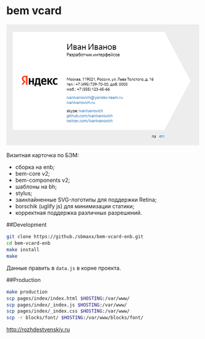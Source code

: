 # bem vcard

![vcard example](https://raw.githubusercontent.com/sbmaxx/bem-vcard-enb/v2/example.png)

Визитная карточка по БЭМ:
* сборка на enb;
* bem-core v2;
* bem-components v2;
* шаблоны на bh;
* stylus;
* заинлайненные SVG-логотипы для поддержки Retina;
* borschik (uglify js) для минимизации статики;
* корректная поддержка различных разрешений.

##Development
```bash
git clone https://github./sbmaxx/bem-vcard-enb.git
cd bem-vcard-enb
make install
make
```
Данные править в `data.js` в корне проекта.

##Production
```bash
make production
scp pages/index/index.html $HOSTING:/var/www/
scp pages/index/_index.js $HOSTING:/var/www/
scp pages/index/_index.css $HOSTING:/var/www/
scp -r blocks/font/ $HOSTING:/var/www/blocks/font/
```

http://rozhdestvenskiy.ru
